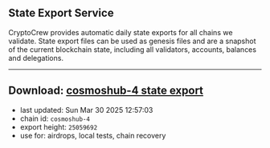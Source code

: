 ## State Export Service
CryptoCrew provides automatic daily state exports for all chains we validate. State export files can be used as genesis files and are a snapshot of the current blockchain state, including all validators, accounts, balances and delegations.

---
**Download: [cosmoshub-4 state export](https://dl-eu2.ccvalidators.com/SERVICE/cosmoshub/cosmoshub-4_export_25059692.json)**
---

- last updated: Sun Mar 30 2025 12:57:03
- chain id: `cosmoshub-4`
- export height: `25059692`
- use for: airdrops, local tests, chain recovery
